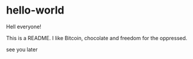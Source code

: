 hello-world
===========

Hell everyone!

This is a README.  I like Bitcoin, chocolate and freedom for the oppressed.

see you later
